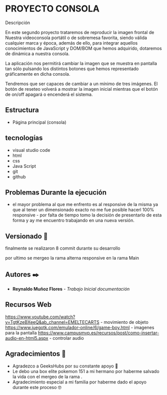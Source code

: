 
# PROYECTO CONSOLA

Descripción

En este segundo proyecto trataremos de reproducir la imagen frontal de Nuestra videoconsola portátil o de sobremesa favorita, siendo válida cualquier marca y época, además de ello, para integrar aquellos conocimientos de JavaScript y DOM/BOM que hemos adquirido, dotaremos de dinámica a nuestra consola.

La aplicación nos permitirá cambiar la imagen que se muestra en pantalla tan sólo pulsando los distintos botones que hemos representado gráficamente en dicha consola.

Tendremos que ser capaces de cambiar a un mínimo de tres imágenes. El
botón de reseteo volverá a mostrar la imagen inicial mientras que el botón de on/off
apagará o encenderá el sistema.

## Estructura

* Página principal (consola) 

## tecnologías

* visual studio code
* html
* css
* Java Script
* git
* github 

## Problemas Durante la ejecución

* el mayor problema al que me enfrento es al responsive de la misma ya que al tener un dimensionado exacto no me fue posible hacerl 100% responsive - por falta de tiempo tomo la decisión de presentarlo de esta forma y ay me encuentro trabajando en una nueva versión.

 ## Versionado 📌

finalmente se realizaron 8 commit durante su desarrollo

por ultimo se mergeo la rama alterna responsive en la rama Main 

## Autores ✒️

* **Reynaldo Muñoz Flores** - *Trabajo Inicial* *documentación*

## Recursos Web 
https://www.youtube.com/watch?v=TgtKzeBXeeQ&ab_channel=EMELTECARTS - movimiento de objeto 
https://www.juegotk.com/emulador-online/6/game-boy.html - imagenes para la pantalla
https://www.campusmvp.es/recursos/post/como-insertar-audio-en-html5.aspx - controlar audio 

## Agradecimientos 🎁

* Agradezco a GeeksHubs por su constante apoyo 📢
* Le debo una box elite pokemon 151  a mi hermano por haberme salvado  la vida con el mergeo de la rama . 
* Agradecimiento especial a mi familia por haberme dado el apoyo durante este proceso 🤓
